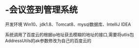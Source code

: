 # -会议签到管理系统

 
开发环境 Win10、jdk1.8、Tomcat8、mysql数据库、IntelliJ IDEA



系统调用了百度云的根据ip地址获去模糊的地址的接口,需要将utlis包AddressUtils的ak参数修改为自己的百度云的


